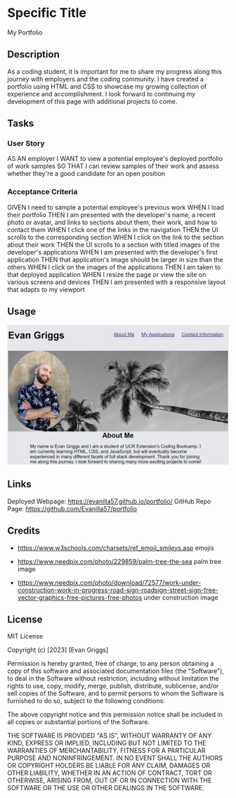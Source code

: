 # Specific Title
My Portfolio

## Description

As a coding student, it is important for me to share my progress along this journey with employers and the coding community. I have created a portfolio using HTML and CSS to showcase my growing collection of experience and accomplishment. I look forward to continuing my development of this page with additional projects to come.

## Tasks 

### User Story

AS AN employer
I WANT to view a potential employee's deployed portfolio of work samples
SO THAT I can review samples of their work and assess whether they're a good candidate for an open position

### Acceptance Criteria

GIVEN I need to sample a potential employee's previous work
WHEN I load their portfolio
THEN I am presented with the developer's name, a recent photo or avatar, and links to sections about them, their work, and how to contact them
WHEN I click one of the links in the navigation
THEN the UI scrolls to the corresponding section
WHEN I click on the link to the section about their work
THEN the UI scrolls to a section with titled images of the developer's applications
WHEN I am presented with the developer's first application
THEN that application's image should be larger in size than the others
WHEN I click on the images of the applications
THEN I am taken to that deployed application
WHEN I resize the page or view the site on various screens and devices
THEN I am presented with a responsive layout that adapts to my viewport

## Usage

![Coding Student's picture accompanied by bio section and navigation bar](assets/images/portfolio.png)

## Links
Deployed Webpage: https://evanilla57.github.io/portfolio/
GitHub Repo Page: https://github.com/Evanilla57/portfolio

## Credits

- https://www.w3schools.com/charsets/ref_emoji_smileys.asp
emojis

- https://www.needpix.com/photo/229859/palm-tree-the-sea
palm tree image

- https://www.needpix.com/photo/download/72577/work-under-construction-work-in-progress-road-sign-roadsign-street-sign-free-vector-graphics-free-pictures-free-photos
under construction image

## License

MIT License

Copyright (c) [2023] [Evan Griggs]

Permission is hereby granted, free of charge, to any person obtaining a copy
of this software and associated documentation files (the "Software"), to deal
in the Software without restriction, including without limitation the rights
to use, copy, modify, merge, publish, distribute, sublicense, and/or sell
copies of the Software, and to permit persons to whom the Software is
furnished to do so, subject to the following conditions:

The above copyright notice and this permission notice shall be included in all
copies or substantial portions of the Software.

THE SOFTWARE IS PROVIDED "AS IS", WITHOUT WARRANTY OF ANY KIND, EXPRESS OR
IMPLIED, INCLUDING BUT NOT LIMITED TO THE WARRANTIES OF MERCHANTABILITY,
FITNESS FOR A PARTICULAR PURPOSE AND NONINFRINGEMENT. IN NO EVENT SHALL THE
AUTHORS OR COPYRIGHT HOLDERS BE LIABLE FOR ANY CLAIM, DAMAGES OR OTHER
LIABILITY, WHETHER IN AN ACTION OF CONTRACT, TORT OR OTHERWISE, ARISING FROM,
OUT OF OR IN CONNECTION WITH THE SOFTWARE OR THE USE OR OTHER DEALINGS IN THE
SOFTWARE.